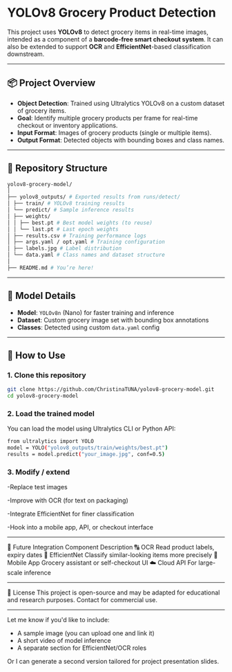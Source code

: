 # YOLOv8 Grocery Product Detection

This project uses **YOLOv8** to detect grocery items in real-time images, intended as a component of a **barcode-free smart checkout system**. It can also be extended to support **OCR** and **EfficientNet**-based classification downstream.

---

## 📦 Project Overview

- **Object Detection**: Trained using Ultralytics YOLOv8 on a custom dataset of grocery items.
- **Goal**: Identify multiple grocery products per frame for real-time checkout or inventory applications.
- **Input Format**: Images of grocery products (single or multiple items).
- **Output Format**: Detected objects with bounding boxes and class names.

---

## 📁 Repository Structure
```bash
yolov8-grocery-model/
│
├── yolov8_outputs/ # Exported results from runs/detect/
│ ├── train/ # YOLOv8 training results
│ └── predict/ # Sample inference results
│ ├── weights/
│ │ ├── best.pt # Best model weights (to reuse)
│ │ └── last.pt # Last epoch weights
│ ├── results.csv # Training performance logs
│ ├── args.yaml / opt.yaml # Training configuration
│ ├── labels.jpg # Label distribution
│ └── data.yaml # Class names and dataset structure
│
├── README.md # You’re here!
```

---

## 🧠 Model Details

- **Model**: `YOLOv8n` (Nano) for faster training and inference
- **Dataset**: Custom grocery image set with bounding box annotations
- **Classes**: Detected using custom `data.yaml` config

---

## 🚀 How to Use

### 1. Clone this repository

```bash
git clone https://github.com/ChristinaTUNA/yolov8-grocery-model.git
cd yolov8-grocery-model
```

### 2. Load the trained model
You can load the model using Ultralytics CLI or Python API:

```bash
from ultralytics import YOLO
model = YOLO("yolov8_outputs/train/weights/best.pt")
results = model.predict("your_image.jpg", conf=0.5)
```

### 3. Modify / extend
-Replace test images

-Improve with OCR (for text on packaging)

-Integrate EfficientNet for finer classification

-Hook into a mobile app, API, or checkout interface

---

🧩 Future Integration
Component	Description
🔠 OCR	Read product labels, expiry dates
🧠 EfficientNet	Classify similar-looking items more precisely
📱 Mobile App	Grocery assistant or self-checkout UI
☁️ Cloud API	For large-scale inference

---

📝 License
This project is open-source and may be adapted for educational and research purposes. Contact for commercial use.


---

Let me know if you'd like to include:

- A sample image (you can upload one and link it)
- A short video of model inference
- A separate section for EfficientNet/OCR roles

Or I can generate a second version tailored for project presentation slides.
